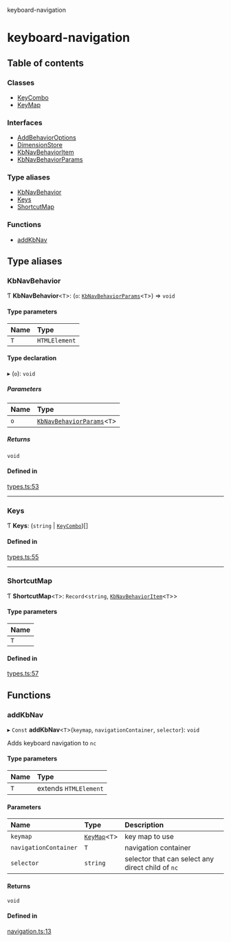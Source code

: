 keyboard-navigation

# keyboard-navigation

## Table of contents

### Classes

- [KeyCombo](classes/KeyCombo.md)
- [KeyMap](classes/KeyMap.md)

### Interfaces

- [AddBehaviorOptions](interfaces/AddBehaviorOptions.md)
- [DimensionStore](interfaces/DimensionStore.md)
- [KbNavBehaviorItem](interfaces/KbNavBehaviorItem.md)
- [KbNavBehaviorParams](interfaces/KbNavBehaviorParams.md)

### Type aliases

- [KbNavBehavior](README.md#kbnavbehavior)
- [Keys](README.md#keys)
- [ShortcutMap](README.md#shortcutmap)

### Functions

- [addKbNav](README.md#addkbnav)

## Type aliases

### KbNavBehavior

Ƭ **KbNavBehavior**<`T`\>: (`o`: [`KbNavBehaviorParams`](interfaces/KbNavBehaviorParams.md)<`T`\>) => `void`

#### Type parameters

| Name | Type |
| :------ | :------ |
| `T` | `HTMLElement` |

#### Type declaration

▸ (`o`): `void`

##### Parameters

| Name | Type |
| :------ | :------ |
| `o` | [`KbNavBehaviorParams`](interfaces/KbNavBehaviorParams.md)<`T`\> |

##### Returns

`void`

#### Defined in

[types.ts:53](https://github.com/harshulvijay/keyboard-navigation/blob/9fb72fc/lib/types.ts#L53)

___

### Keys

Ƭ **Keys**: (`string` \| [`KeyCombo`](classes/KeyCombo.md))[]

#### Defined in

[types.ts:55](https://github.com/harshulvijay/keyboard-navigation/blob/9fb72fc/lib/types.ts#L55)

___

### ShortcutMap

Ƭ **ShortcutMap**<`T`\>: `Record`<`string`, [`KbNavBehaviorItem`](interfaces/KbNavBehaviorItem.md)<`T`\>\>

#### Type parameters

| Name |
| :------ |
| `T` |

#### Defined in

[types.ts:57](https://github.com/harshulvijay/keyboard-navigation/blob/9fb72fc/lib/types.ts#L57)

## Functions

### addKbNav

▸ `Const` **addKbNav**<`T`\>(`keymap`, `navigationContainer`, `selector`): `void`

Adds keyboard navigation to `nc`

#### Type parameters

| Name | Type |
| :------ | :------ |
| `T` | extends `HTMLElement` |

#### Parameters

| Name | Type | Description |
| :------ | :------ | :------ |
| `keymap` | [`KeyMap`](classes/KeyMap.md)<`T`\> | key map to use |
| `navigationContainer` | `T` | navigation container |
| `selector` | `string` | selector that can select any direct child of `nc` |

#### Returns

`void`

#### Defined in

[navigation.ts:13](https://github.com/harshulvijay/keyboard-navigation/blob/9fb72fc/lib/navigation.ts#L13)

